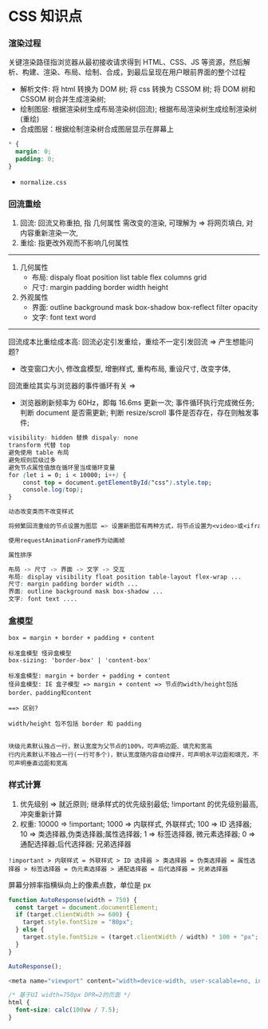# CSS 知识点

### 渲染过程

关键渲染路径指浏览器从最初接收请求得到 HTML、CSS、JS 等资源，然后解析、构建、渲染、布局、绘制、合成，到最后呈现在用户眼前界面的整个过程

- 解析文件: 将 html 转换为 DOM 树; 将 css 转换为 CSSOM 树; 将 DOM 树和 CSSOM 树合并生成渲染树;
- 绘制图层: 根据渲染树生成布局渲染树(回流); 根据布局渲染树生成绘制渲染树(重绘)
- 合成图层：根据绘制渲染树合成图层显示在屏幕上

```css
* {
  margin: 0;
  padding: 0;
}
```

- `normalize.css`

### 回流重绘

1. 回流: 回流又称重拍, 指 几何属性 需改变的渲染, 可理解为 => 将网页填白, 对内容重新渲染一次,
2. 重绘: 指更改外观而不影响几何属性

---

1. 几何属性
   - 布局: dispaly float position list table flex columns grid
   - 尺寸: margin padding border width height
2. 外观属性
   - 界面: outline background mask box-shadow box-reflect filter opacity
   - 文字: font text word

---

回流成本比重绘成本高: 回流必定引发重绘，重绘不一定引发回流 => 产生想能问题?

- 改变窗口大小, 修改盒模型, 增删样式, 重构布局, 重设尺寸, 改变字体,

回流重绘其实与浏览器的事件循环有关 =>

- 浏览器刷新频率为 60Hz，即每 16.6ms 更新一次; 事件循环执行完成微任务; 判断 document 是否需更新; 判断 resize/scroll 事件是否存在，存在则触发事件;

```css
visibility: hidden 替换 dispaly: none
transform 代替 top
避免使用 table 布局
避免规则层级过多
避免节点属性值放在循环里当成循环变量
for (let i = 0; i < 10000; i++) {
    const top = document.getElementById("css").style.top;
    console.log(top);
}

动态改变类而不改变样式

将频繁回流重绘的节点设置为图层 => 设置新图层有两种方式，将节点设置为<video>或<iframe>，为节点添加will-change

使用requestAnimationFrame作为动画帧

属性排序

布局 -> 尺寸 -> 界面 -> 文字 -> 交互
布局: display visibility float position table-layout flex-wrap ...
尺寸: margin padding border width ...
界面: outline background mask box-shadow ...
文字: font text ....
```

### 盒模型

```
box = margin + border + padding + content

标准盒模型 怪异盒模型
box-sizing: 'border-box' | 'content-box'

标准盒模型: margin + border + padding + content
怪异盒模型: IE 盒子模型 => margin + content => 节点的width/height包括border、padding和content

==> 区别?

width/height 包不包括 border 和 padding


块级元素默认独占一行，默认宽度为父节点的100%，可声明边距、填充和宽高
行内元素默认不独占一行(一行可多个)，默认宽度随内容自动撑开，可声明水平边距和填充，不可声明垂直边距和宽高
```

### 样式计算

1. 优先级别 => 就近原则; 继承样式的优先级别最低; !important 的优先级别最高, 冲突重新计算
2. 权重: 10000 => !important; 1000 => 内联样式, 外联样式; 100 => ID 选择器; 10 => 类选择器,伪类选择器;属性选择器; 1 => 标签选择器, 微元素选择器; 0 => 通配选择器;后代选择器; 兄弟选择器

`!important > 内联样式 = 外联样式 > ID 选择器 > 类选择器 = 伪类选择器 = 属性选择器 > 标签选择器 = 伪元素选择器 > 通配选择器 = 后代选择器 = 兄弟选择器`

屏幕分辨率指横纵向上的像素点数，单位是 px

```js
function AutoResponse(width = 750) {
  const target = document.documentElement;
  if (target.clientWidth >= 600) {
    target.style.fontSize = "80px";
  } else {
    target.style.fontSize = (target.clientWidth / width) * 100 + "px";
  }
}

AutoResponse();

<meta name="viewport" content="width=device-width, user-scalable=no, initial-scale=1, minimum-scale=1, maximum-scale=1">
```

```css
/* 基于UI width=750px DPR=2的页面 */
html {
  font-size: calc(100vw / 7.5);
}
```
